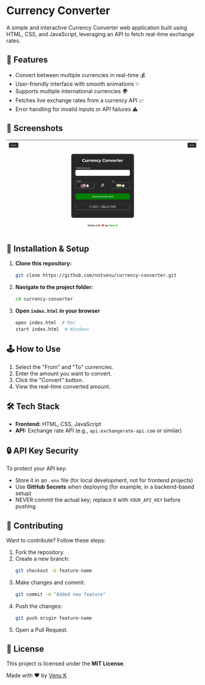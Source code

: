 # Currency Converter

A simple and interactive Currency Converter web application built using HTML, CSS, and JavaScript, leveraging an API to fetch real-time exchange rates.

## 🚀 Features
- Convert between multiple currencies in real-time 💰
- User-friendly interface with smooth animations ✨
- Supports multiple international currencies 🌍
- Fetches live exchange rates from a currency API 📈
- Error handling for invalid inputs or API failures ⚠️

## 📸 Screenshots
![Currency Converter UI](./img/Screenshot%202025-03-22%20020014.png)


## 🔧 Installation & Setup
1. **Clone this repository:**
   ```sh
   git clone https://github.com/notvenu/currency-converter.git
   ```
2. **Navigate to the project folder:**
   ```sh
   cd currency-converter
   ```
3. **Open `index.html` in your browser**
   ```sh
   open index.html  # Mac
   start index.html  # Windows
   ```

## 🕹️ How to Use
1. Select the "From" and "To" currencies.
2. Enter the amount you want to convert.
3. Click the "Convert" button.
4. View the real-time converted amount.

## 🛠️ Tech Stack
- **Frontend:** HTML, CSS, JavaScript
- **API:** Exchange rate API (e.g., `api.exchangerate-api.com` or similar)

## 🔒 API Key Security
To protect your API key:
- Store it in an `.env` file (for local development, not for frontend projects)
- Use **GitHub Secrets** when deploying (for example, in a backend-based setup)
- NEVER commit the actual key; replace it with `YOUR_API_KEY` before pushing

## 🤝 Contributing
Want to contribute? Follow these steps:
1. Fork the repository.
2. Create a new branch:
   ```sh
   git checkout -b feature-name
   ```
3. Make changes and commit:
   ```sh
   git commit -m "Added new feature"
   ```
4. Push the changes:
   ```sh
   git push origin feature-name
   ```
5. Open a Pull Request.

## 📜 License
This project is licensed under the **MIT License**.

Made with ❤️ by [Venu K](https://github.com/notvenu)
